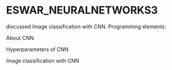 # ESWAR_NEURALNETWORKS3

discussed Image classification with CNN. Programming elements:

About CNN

Hyperparameters of CNN

Image classification with CNN
